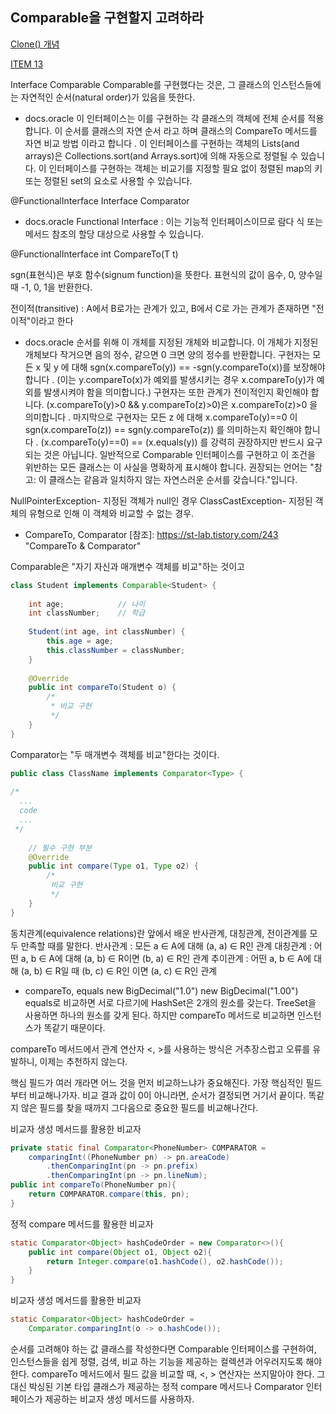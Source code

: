 ## Comparable을 구현할지 고려하라

[Clone() 개념](###개념)

[ITEM 13](###Item13)

[docs.oracle]: https://docs.oracle.com/javase/8/docs/api/java/lang/Comparable.html#method.summary "Comparable"

Interface Comparable<T>
Comparable를 구현했다는 것은, 그 클래스의 인스턴스들에는 자연적인 순서(natural order)가 있음을 뜻한다.

- docs.oracle
이 인터페이스는 이를 구현하는 각 클래스의 객체에 전체 순서를 적용합니다.
이 순서를 클래스의 자연 순서 라고 하며 클래스의 CompareTo 메서드를 자연 비교 방법 이라고 합니다 .
이 인터페이스를 구현하는 객체의 Lists(and arrays)은 Collections.sort(and Arrays.sort)에 의해 자동으로 정렬될 수 있습니다.
이 인터페이스를 구현하는 객체는 비교기를 지정할 필요 없이 정렬된 map의 키 또는 정렬된 set의 요소로 사용할 수 있습니다.

@FunctionalInterface
Interface Comparator<T>

- docs.oracle
Functional Interface : 이는 기능적 인터페이스이므로 람다 식 또는 메서드 참조의 할당 대상으로 사용할 수 있습니다.

@FunctionalInterface
int CompareTo(T t)

sgn(표현식)은 부호 함수(signum function)을 뜻한다.
표현식의 값이 음수, 0, 양수일 때 -1, 0, 1을 반환한다.

전이적(transitive) : A에서 B로가는 관계가 있고, B에서 C로 가는 관계가 존재하면 "전이적"이라고 한다

- docs.oracle
순서를 위해 이 개체를 지정된 개체와 비교합니다. 
이 개체가 지정된 개체보다 작거으면 음의 정수, 같으면 0 크면 양의 정수를 반환합니다.
구현자는 모든 x 및 y 에 대해 sgn(x.compareTo(y)) == -sgn(y.compareTo(x))를 보장해야 합니다 . 
(이는 y.compareTo(x)가 예외를 발생시키는 경우 x.compareTo(y)가 예외를 발생시켜야 함을 의미합니다.)
구현자는 또한 관계가 전이적인지 확인해야 합니다. (x.compareTo(y)>0 && y.compareTo(z)>0)은 x.compareTo(z)>0 을 의미합니다 .
마지막으로 구현자는 모든 z 에 대해 x.compareTo(y)==0 이 sgn(x.compareTo(z)) == sgn(y.compareTo(z)) 를 의미하는지 확인해야 합니다 .
(x.compareTo(y)==0) == (x.equals(y)) 를 강력히 권장하지만 반드시 요구되는 것은 아닙니다.
일반적으로 Comparable 인터페이스를 구현하고 이 조건을 위반하는 모든 클래스는 이 사실을 명확하게 표시해야 합니다. 
권장되는 언어는 "참고: 이 클래스는 같음과 일치하지 않는 자연스러운 순서를 갖습니다."입니다.

NullPointerException- 지정된 객체가 null인 경우
ClassCastException- 지정된 객체의 유형으로 인해 이 객체와 비교할 수 없는 경우.


- CompareTo, Comparator
[참조]: https://st-lab.tistory.com/243 "CompareTo & Comparator"

Comparable은 "자기 자신과 매개변수 객체를 비교"하는 것이고
```java
class Student implements Comparable<Student> {
 
	int age;			// 나이
	int classNumber;	// 학급
	
	Student(int age, int classNumber) {
		this.age = age;
		this.classNumber = classNumber;
	}
	
	@Override
	public int compareTo(Student o) {
		/*
		 * 비교 구현
		 */
	}
}
```
Comparator는 "두 매개변수 객체를 비교"한다는 것이다.
```java
public class ClassName implements Comparator<Type> { 
 
/*
  ...
  code
  ...
 */
 
	// 필수 구현 부분
	@Override
	public int compare(Type o1, Type o2) {
		/*
		 비교 구현
		 */
	}
}
```


동치관계(equivalence relations)란 앞에서 배운 반사관계, 대칭관계, 전이관계를 모두 만족할 때를 말한다.
반사관계 : 모든 a ∈ A에 대해 (a, a) ∈ R인 관계
대칭관계 : 어떤 a, b ∈ A에 대해 (a, b) ∈ R이면  (b, a) ∈ R인 관계
추이관계 : 어떤 a, b ∈ A에 대해 (a, b) ∈ R일 때  (b, c) ∈ R인 이면 (a, c) ∈ R인 관계

- compareTo, equals
new BigDecimal("1.0")
new BigDecimal("1.00")
equals로 비교하면 서로 다르기에 HashSet은 2개의 원소를 갖는다.
TreeSet을 사용하면 하나의 원소를 갖게 된다.
하지만 compareTo 메서드로 비교하면 인스턴스가 똑같기 때문이다.

compareTo 메서드에서 관계 연산자 <, >를 사용하는 방식은 거추장스럽고 오류를 유발하니, 이제는 추천하지 않는다.

핵심 필드가 여러 개라면 어느 것을 먼저 비교하느냐가 중요해진다.
가장 핵심적인 필드부터 비교해나가자.
비교 결과 값이 0이 아니라면, 순서가 결정되면 거기서 끝이다.
똑같지 않은 필드를 찾을 때까지 그다음으로 중요한 필드를 비교해나간다.

비교자 생성 메서드를 활용한 비교자
```java
private static final Comparator<PhoneNumber> COMPARATOR = 
    comparingInt((PhoneNumber pn) -> pn.areaCode)
        .thenComparingInt(pn -> pn.prefix)
        .thenComparingInt(pn -> pn.lineNum);
public int compareTo(PhoneNumber pn){
    return COMPARATOR.compare(this, pn);
}
```

정적 compare 메서드를 활용한 비교자
```java
static Comparator<Object> hashCodeOrder = new Comparator<>(){
    public int compare(Object o1, Object o2){
        return Integer.compare(o1.hashCode(), o2.hashCode());
    }
}
```

비교자 생성 메서드를 활용한 비교자
```java
static Comparator<Object> hashCodeOrder = 
    Comparator.comparingInt(o -> o.hashCode());
```

순서를 고려해야 하는 값 클래스를 작성한다면 Comparable 인터페이스를 구현하여,
인스턴스들을 쉽게 정렬, 검색, 비교 하는 기능을 제공하는 컬렉션과 어우러지도록 해야한다.
compareTo 메서드에서 필드 값을 비교할 때, <, > 연산자는 쓰지말아야 한다.
그 대신 박싱된 기본 타입 클래스가 제공하는 정적 compare 메서드나 Comparator 인터페이스가 제공하는 비교자 생성 메서드를 사용하자.